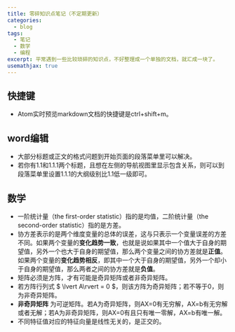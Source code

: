 ```yaml
---
title: 零碎知识点笔记（不定期更新）
categories:
  - blog
tags:
  - 笔记
  - 数学
  - 编程
excerpt: 平常遇到一些比较琐碎的知识点，不好整理成一个单独的文档，就汇成一块了。
usemathjax: true
---
```

## 快捷键
* Atom实时预览markdown文档的快捷键是ctrl+shift+m。

## word编辑
* 大部分标题或正文的格式问题到开始页面的段落菜单里可以解决。
* 若你有1.1和1.1.1两个标题，且想在左侧的导航视图里显示包含关系，则可以到段落菜单里设置1.1.1的大纲级别比1.1低一级即可。

## 数学
* 一阶统计量（the first-order statistic）指的是均值，二阶统计量（the second-order statistic）指的是方差。
* 协方差表示的是两个维度变量的总体的误差，这与只表示一个变量误差的方差不同。如果两个变量的**变化趋势一致**，也就是说如果其中一个值大于自身的期望值，另外一个也大于自身的期望值，那么两个变量之间的协方差就是**正值**。如果两个变量的**变化趋势相反**，即其中一个大于自身的期望值，另外一个却小于自身的期望值，那么两者之间的协方差就是**负值**。
* 矩阵必须是方阵，才有可能是奇异矩阵或者非奇异矩阵。
* 若方阵行列式 $ \lvert A\rvert = 0 $，则该方阵为奇异矩阵；若不等于0，则为非奇异矩阵。
* **非奇异矩阵** 为可逆矩阵。若A为奇异矩阵，则AX=0有无穷解，AX=b有无穷解或者无解；若A为非奇异矩阵，则AX=0有且只有唯一零解，AX=b有唯一解。
* 不同特征值对应的特征向量是线性无关的，是正交的。
